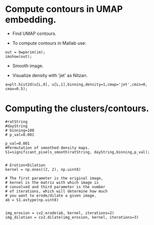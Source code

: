 # Compute contours in UMAP embedding.

- Find UMAP contours.

- To compute contours in Matlab use:

```
out = bwperim(im);
imshow(out);
```

- Smooth image.

- Visualize density with 'jet' as Nitzan. 

```
a=plt.hist2d(u[L,0], u[L,1],binning,density=1,cmap='jet',cmin=0, cmax=0.5);
```

# Computing the clusters/contours. 
```
#ratString
#dayString
# binning=100
# p_val=0.001

p_val=0.001
#Permutation of smoothed density maps.
S1=significant_pixels_smooth(ratString, dayString,binning,p_val);


# Erotion+Dilation
kernel = np.ones((2, 2), np.uint8)
 
# The first parameter is the original image,
# kernel is the matrix with which image is
# convolved and third parameter is the number
# of iterations, which will determine how much
# you want to erode/dilate a given image.
ab = S1.astype(np.uint8)


img_erosion = cv2.erode(ab, kernel, iterations=2)
img_dilation = cv2.dilate(img_erosion, kernel, iterations=3)
```
